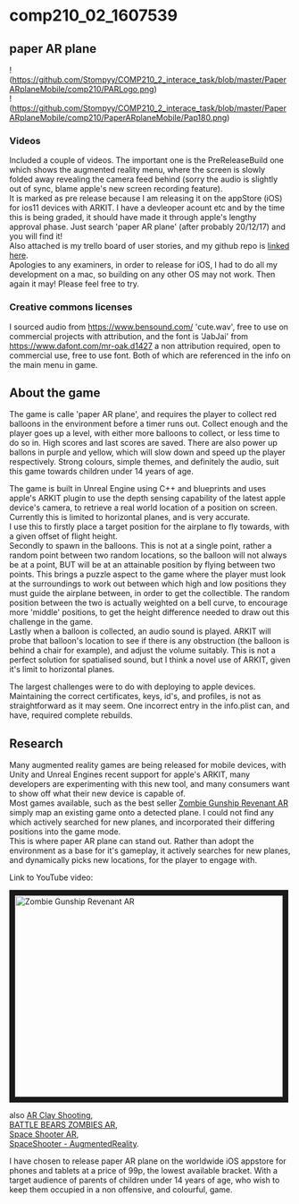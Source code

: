 # comp210_02_1607539

## paper AR plane

!(https://github.com/Stompyy/COMP210_2_interace_task/blob/master/PaperARplaneMobile/comp210/PARLogo.png)  
!(https://github.com/Stompyy/COMP210_2_interace_task/blob/master/PaperARplaneMobile/comp210/PaperARplaneMobile/Pap180.png)  

### Videos

Included a couple of videos. The important one is the PreReleaseBuild one which shows the augmented reality menu, where the screen is slowly folded away revealing the camera feed behind (sorry the audio is slightly out of sync, blame apple's new screen recording feature).  
It is marked as pre release because I am releasing it on the appStore (iOS) for ios11 devices with ARKIT. I have a devleoper acount etc and by the time this is being graded, it should have made it through apple's lengthy approval phase. Just search 'paper AR plane' (after probably 20/12/17) and you will find it!  
Also attached is my trello board of user stories, and my github repo is [linked here](https://github.com/Stompyy/COMP210_2_interace_task).  
Apologies to any examiners, in order to release for iOS, I had to do all my development on a mac, so building on any other OS may not work. Then again it may! Please feel free to try.  

### Creative commons licenses

I sourced audio from https://www.bensound.com/ 'cute.wav', free to use on commercial projects with attribution, and the font is 'JabJai' from https://www.dafont.com/mr-oak.d1427 a non attribution required, open to commercial use, free to use font. Both of which are referenced in the info on the main menu in game.  

## About the game

The game is calle 'paper AR plane', and requires the player to collect red balloons in the environment before a timer runs out. Collect enough and the player goes up a level, with either more balloons to collect, or less time to do so in.  High scores and last scores are saved. There are also power up ballons in purple and yellow, which will slow down and speed up the player respectively.  Strong colours, simple themes, and definitely the audio, suit this game towards children under 14 years of age.

The game is built in Unreal Engine using C++ and blueprints and uses apple's ARKIT plugin to use the depth sensing capability of the latest apple device's camera, to retrieve a real world location of a position on screen. Currently this is limited to horizontal planes, and is very accurate.  
I use this to firstly place a target position for the airplane to fly towards, with a given offset of flight height.  
Secondly to spawn in the balloons. This is not at a single point, rather a random point between two random locations, so the balloon will not always be at a point, BUT will be at an attainable position by flying between two points. This brings a puzzle aspect to the game where the player must look at the surroundings to work out between which high and low positions they must guide the airplane between, in order to get the collectible. The random position between the two is actually weighted on a bell curve, to encourage more 'middle' positions, to get the height difference needed to draw out this challenge in the game.  
Lastly when a balloon is collected, an audio sound is played. ARKIT will probe that balloon's location to see if there is any obstruction (the balloon is behind a chair for example), and adjust the volume suitably. This is not a perfect solution for spatialised sound, but I think a novel use of ARKIT, given it's limit to horizontal planes.

The largest challenges were to do with deploying to apple devices.  Maintaining the correct certificates, keys, id's, and profiles, is not as straightforward as it may seem. One incorrect entry in the info.plist can, and have, required complete rebuilds.

## Research

Many augmented reality games are being released for mobile devices, with Unity and Unreal Engines recent support for apple's ARKIT, many developers are experimenting with this new tool, and many consumers want to show off what their new device is capable of.  
Most games available, such as the best seller [Zombie Gunship Revenant AR](https://itunes.apple.com/us/app/zombie-gunship-revenant-ar/id1254976492?mt=8) simply map an existing game onto a detected plane. I could not find any which actively searched for new planes, and incorporated their differing positions into the game mode.  
This is where paper AR plane can stand out. Rather than adopt the environment as a base for it's gameplay, it actively searches for new planes, and dynamically picks new locations, for the player to engage with.

Link to YouTube video:  

<a href="http://www.youtube.com/watch?feature=player_embedded&v=qPQuvQqKprQ" target="Zombie Gunship Revenant AR"><img src="http://img.youtube.com/vi/qPQuvQqKprQ/0.jpg" 
alt="Zombie Gunship Revenant AR" width="480" height="360" border="10" /></a>

also [AR Clay Shooting](https://itunes.apple.com/gb/app/ar-clay-shooting/id1253385830?mt=8),  
[BATTLE BEARS ZOMBIES AR](https://itunes.apple.com/us/app/battle-bears-zombies-ar/id326979430?mt=8),  
[Space Shooter AR](https://itunes.apple.com/us/app/space-shooter-ar/id963122285?mt=8),   
[SpaceShooter - AugmentedReality](https://itunes.apple.com/gb/app/spaceshooter-augmentedreality/id1247861098?mt=8).

I have chosen to release paper AR plane on the worldwide iOS appstore for phones and tablets at a price of 99p, the lowest available bracket. With a target audience of parents of children under 14 years of age, who wish to keep them occupied in a non offensive, and colourful, game.

